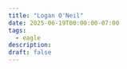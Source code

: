 ```yaml
---
title: "Logan O'Neil"
date: 2025-06-19T00:00:00-07:00
tags:
  - eagle
description:
draft: false
---
```


